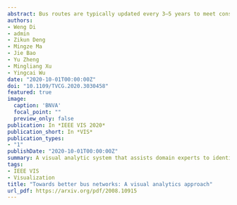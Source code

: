```yaml
---
abstract: Bus routes are typically updated every 3–5 years to meet constantly changing travel demands. However, identifying deficient bus routes and finding their optimal replacements remain challenging due to the difficulties in analyzing a complex bus network and the large solution space comprising alternative routes. Most of the automated approaches cannot produce satisfactory results in real-world settings without laborious inspection and evaluation of the candidates. The limitations observed in these approaches motivate us to collaborate with domain experts and propose a visual analytics solution for the performance analysis and incremental planning of bus routes based on an existing bus network. Developing such a solution involves three major challenges, namely, a) the in-depth analysis of complex bus route networks, b) the interactive generation of improved route candidates, and c) the effective evaluation of alternative bus routes. For challenge a, we employ an overview-to-detail approach by dividing the analysis of a complex bus network into three levels to facilitate the efficient identification of deficient routes. For challenge b, we improve a route generation model and interpret the performance of the generation with tailored visualizations. For challenge c, we incorporate a conflict resolution strategy in the progressive decision-making process to assist users in evaluating the alternative routes and finding the most optimal one. The proposed system is evaluated with two usage scenarios based on real-world data and received positive feedback from the experts.
authors:
- Weng Di
- admin
- Zikun Deng
- Mingze Ma
- Jie Bao
- Yu Zheng
- Mingliang Xu
- Yingcai Wu
date: "2020-10-01T00:00:00Z"
doi: "10.1109/TVCG.2020.3030458"
featured: true
image:
  caption: 'BNVA'
  focal_point: ""
  preview_only: false
publication: In *IEEE VIS 2020*
publication_short: In *VIS*
publication_types:
- "1"
publishDate: "2020-10-01T00:00:00Z"
summary: A visual analytic system that assists domain experts to identify deficient bus routs and find their optimal replacements.
tags:
- IEEE VIS
- Visualization
title: "Towards better bus networks: A visual analytics approach"
url_pdf: https://arxiv.org/pdf/2008.10915
---
```


<!-- {{% callout note %}}
Click the *Cite* button above to demo the feature to enable visitors to import publication metadata into their reference management software.
{{% /callout %}}

{{% callout note %}}
Click the *Slides* button above to demo Academic's Markdown slides feature.
{{% /callout %}} -->

